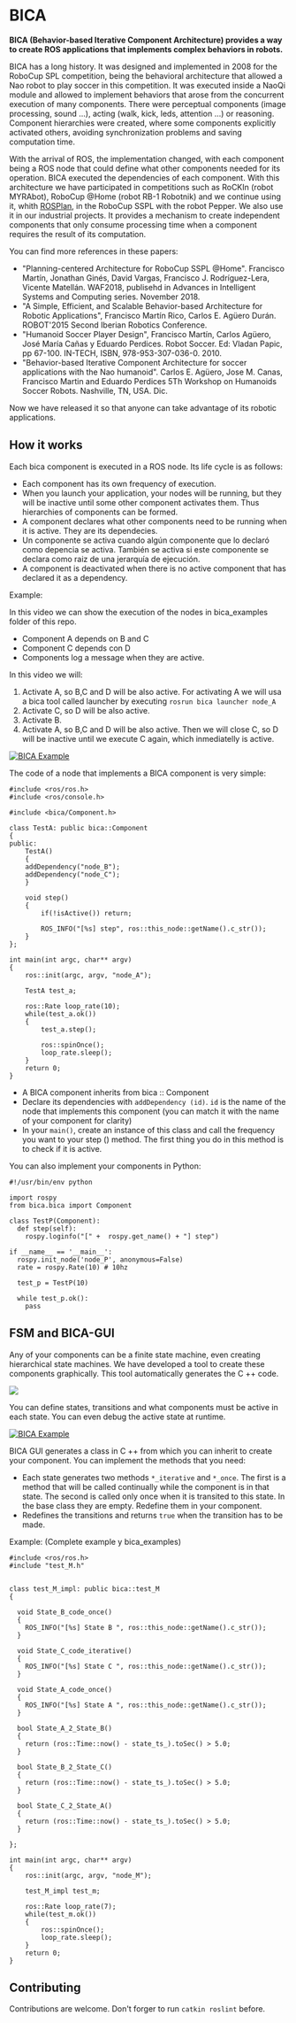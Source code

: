 # BICA

**BICA (Behavior-based Iterative Component Architecture) provides a way to create ROS applications that implements complex behaviors in robots.**

BICA has a long history. It was designed and implemented in 2008 for the RoboCup SPL competition, being the behavioral architecture that allowed a Nao robot to play soccer in this competition. It was executed inside a NaoQi module and allowed to implement behaviors that arose from the concurrent execution of many components. There were perceptual components (image processing, sound ...), acting (walk, kick, leds, attention ...) or reasoning. Component hierarchies were created, where some components explicitly activated others, avoiding synchronization problems and saving computation time.

With the arrival of ROS, the implementation changed, with each component being a ROS node that could define what other components needed for its operation. BICA executed the dependencies of each component. With this architecture we have participated in competitions such as RoCKIn (robot MYRAbot), RoboCup @Home (robot RB-1 Robotnik) and we continue using it, whith [ROSPlan](https://github.com/KCL-Planning/ROSPlan), in the RoboCup SSPL with the robot Pepper. We also use it in our industrial projects. It provides a mechanism to create independent components that only consume processing time when a component requires the result of its computation.

You can find more references in these papers:

* "Planning-centered Architecture for RoboCup SSPL @Home". Francisco Martín, Jonathan Ginés, David Vargas, Francisco J. Rodríguez-Lera, Vicente Matellán. WAF2018, publisehd in Advances in Intelligent Systems and Computing series. November 2018.
* "A Simple, Efficient, and Scalable Behavior-based Architecture for Robotic Applications", Francisco Martín Rico, Carlos E. Agüero Durán. ROBOT'2015 Second Iberian Robotics Conference.
* "Humanoid Soccer Player Design", Francisco Martín, Carlos Agüero, José María Cañas y Eduardo Perdices. Robot Soccer. Ed: Vladan Papic, pp 67-100. IN-TECH, ISBN, 978-953-307-036-0. 2010.
* "Behavior-based Iterative Component Architecture for soccer applications with the Nao humanoid". Carlos E. Agüero, Jose M. Canas, Francisco Martin and Eduardo Perdices 5Th Workshop on Humanoids Soccer Robots. Nashville, TN, USA. Dic.

Now we have released it so that anyone can take advantage of its robotic applications.

## How it works

Each bica component is executed in a ROS node. Its life cycle is as follows:

* Each component has its own frequency of execution.
* When you launch your application, your nodes will be running, but they will be inactive until some other component activates them. Thus hierarchies of components can be formed.
* A component declares what other components need to be running when it is active. They are its dependecies. 
* Un componente se activa cuando algún  componente que lo declaró como depencia se activa. También se activa si este componente se declara como raiz de una jerarquía de ejecución.
* A component is deactivated when there is no active component that has declared it as a dependency.

Example:

In this video we can show the execution of the nodes in bica_examples folder of this repo. 

* Component A depends on B and C
* Component C depends con D
* Components log a message when they are active.

In this video we will:

1. Activate A, so B,C and D will be also active. For activating A we will usa a bica tool called launcher by executing `rosrun bica launcher node_A`
1. Activate C, so D will be also active.
1. Activate B.
1. Activate A, so B,C and D will be also active. Then we will close C, so D will be inactive until we execute C again, which inmediatelly is active.

[![BICA Example](https://img.youtube.com/vi/ozYrQdCbGA4/0.jpg)](https://www.youtube.com/watch?v=ozYrQdCbGA4)

The code of a node that implements a BICA component is very simple:

```
#include <ros/ros.h>
#include <ros/console.h>

#include <bica/Component.h>

class TestA: public bica::Component
{
public:
	TestA()
	{
    addDependency("node_B");
    addDependency("node_C");
	}

	void step()
	{
		if(!isActive()) return;

		ROS_INFO("[%s] step", ros::this_node::getName().c_str());
	}
};

int main(int argc, char** argv)
{
	ros::init(argc, argv, "node_A");

	TestA test_a;

	ros::Rate loop_rate(10);
	while(test_a.ok())
	{
		test_a.step();

		ros::spinOnce();
		loop_rate.sleep();
	}
	return 0;
}
```
* A BICA component inherits from bica :: Component
* Declare its dependencies with `addDependency (id)`. `id` is the name of the node that implements this component (you can match it with the name of your component for clarity)
* In your `main()`, create an instance of this class and call the frequency you want to your step () method. The first thing you do in this method is to check if it is active.

You can also implement your components in Python:

```
#!/usr/bin/env python

import rospy
from bica.bica import Component

class TestP(Component):
  def step(self):
    rospy.loginfo("[" +  rospy.get_name() + "] step")

if __name__ == '__main__':
  rospy.init_node('node_P', anonymous=False)
  rate = rospy.Rate(10) # 10hz

  test_p = TestP(10)

  while test_p.ok():
    pass
```

## FSM and BICA-GUI

Any of your components can be a finite state machine, even creating hierarchical state machines. We have developed a tool to create these components graphically. This tool automatically generates the C ++ code. 

![](https://raw.githubusercontent.com/IntelligentRoboticsLabs/BICA/images/images/hfsm.png)

You can define states, transitions and what components must be active in each state. You can even debug the active state at runtime.

[![BICA Example](https://img.youtube.com/vi/ImnmOF_CO1E/0.jpg)](https://www.youtube.com/watch?v=ImnmOF_CO1E)

BICA GUI generates a class in C ++ from which you can inherit to create your component. You can implement the methods that you need:
 * Each state generates two methods `*_iterative` and `*_once`. The first is a method that will be called continually while the component is in that state. The second is called only once when it is transited to this state. In the base class they are empty. Redefine them in your component.
* Redefines the transitions and returns `true` when the transition has to be made.

Example: (Complete example y bica_examples)

```
#include <ros/ros.h>
#include "test_M.h"


class test_M_impl: public bica::test_M
{

  void State_B_code_once()
  {
    ROS_INFO("[%s] State B ", ros::this_node::getName().c_str());
  }

  void State_C_code_iterative()
  {
    ROS_INFO("[%s] State C ", ros::this_node::getName().c_str());
  }

  void State_A_code_once()
  {
    ROS_INFO("[%s] State A ", ros::this_node::getName().c_str());
  }

  bool State_A_2_State_B()
  {
    return (ros::Time::now() - state_ts_).toSec() > 5.0;
  }

  bool State_B_2_State_C()
  {
    return (ros::Time::now() - state_ts_).toSec() > 5.0;
  }

  bool State_C_2_State_A()
  {
    return (ros::Time::now() - state_ts_).toSec() > 5.0;
  }

};

int main(int argc, char** argv)
{
	ros::init(argc, argv, "node_M");

	test_M_impl test_m;

	ros::Rate loop_rate(7);
	while(test_m.ok())
	{
		ros::spinOnce();
		loop_rate.sleep();
	}
	return 0;
}
```

## Contributing

Contributions are welcome. Don't forger to run `catkin roslint` before.
